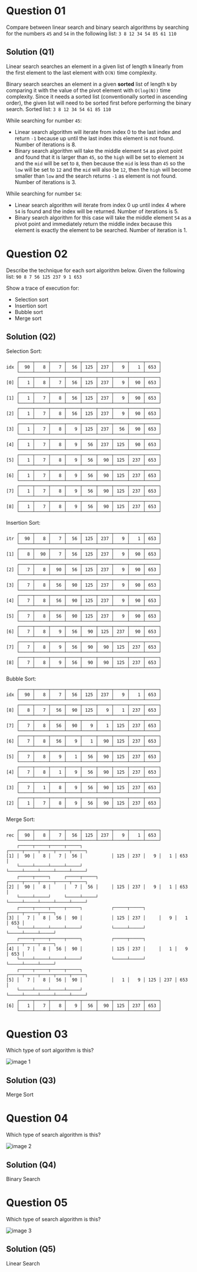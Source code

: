 # Question 01

Compare between linear search and binary search algorithms by searching for the numbers `45` and `54` in the following list: `3 8 12 34 54 85 61 110`

## Solution (Q1)

Linear search searches an element in a given list of length `N` linearly from the first element to the last element with `O(N)` time complexity. 

Binary search searches an element in a given **sorted** list of length `N` by comparing it with the value of the pivot element with `O(log(N))` time complexity. Since it needs a sorted list (conventionally sorted in ascending order), the given list will need to be sorted first before performing the binary search. Sorted list: `3 8 12 34 54 61 85 110`

While searching for number `45`:

* Linear search algorithm will iterate from index 0 to the last index and return `-1` because up until the last index this element is not found. Number of iterations is 8.
* Binary search algorithm will take the middle element `54` as pivot point and found that it is larger than `45`, so the `high` will be set to element `34` and the `mid` will be set to `8`, then because the `mid` is less than `45` so the `low` will be set to `12` and the `mid` will also be `12`, then the `high` will become smaller than `low` and the search returns `-1` as element is not found. Number of iterations is 3.

While searching for number `54`:

* Linear search algorithm will iterate from index 0 up until index 4 where `54` is found and the index will be returned. Number of iterations is 5.
* Binary search algorithm for this case will take the middle element `54` as a pivot point and immediately return the middle index because this element is exactly the element to be searched. Number of iteration is 1.

# Question 02

Describe the technique for each sort algorithm below. Given the following list: `90 8 7 56 125 237 9 1 653`

Show a trace of execution for:

* Selection sort
* Insertion sort
* Bubble sort
* Merge sort

## Solution (Q2)

Selection Sort:

```
    ┌─────┬─────┬─────┬─────┬─────┬─────┬─────┬─────┬─────┐
idx │  90 │   8 │   7 │  56 │ 125 │ 237 │   9 │   1 │ 653 │
    └─────┴─────┴─────┴─────┴─────┴─────┴─────┴─────┴─────┘
    ┌─────┬─────┬─────┬─────┬─────┬─────┬─────┬─────┬─────┐
[0] │   1 │   8 │   7 │  56 │ 125 │ 237 │   9 │  90 │ 653 │
    └─────┴─────┴─────┴─────┴─────┴─────┴─────┴─────┴─────┘
    ┌─────┬─────┬─────┬─────┬─────┬─────┬─────┬─────┬─────┐
[1] │   1 │   7 │   8 │  56 │ 125 │ 237 │   9 │  90 │ 653 │
    └─────┴─────┴─────┴─────┴─────┴─────┴─────┴─────┴─────┘
    ┌─────┬─────┬─────┬─────┬─────┬─────┬─────┬─────┬─────┐
[2] │   1 │   7 │   8 │  56 │ 125 │ 237 │   9 │  90 │ 653 │
    └─────┴─────┴─────┴─────┴─────┴─────┴─────┴─────┴─────┘
    ┌─────┬─────┬─────┬─────┬─────┬─────┬─────┬─────┬─────┐
[3] │   1 │   7 │   8 │   9 │ 125 │ 237 │  56 │  90 │ 653 │
    └─────┴─────┴─────┴─────┴─────┴─────┴─────┴─────┴─────┘
    ┌─────┬─────┬─────┬─────┬─────┬─────┬─────┬─────┬─────┐
[4] │   1 │   7 │   8 │   9 │  56 │ 237 │ 125 │  90 │ 653 │
    └─────┴─────┴─────┴─────┴─────┴─────┴─────┴─────┴─────┘
    ┌─────┬─────┬─────┬─────┬─────┬─────┬─────┬─────┬─────┐
[5] │   1 │   7 │   8 │   9 │  56 │  90 │ 125 │ 237 │ 653 │
    └─────┴─────┴─────┴─────┴─────┴─────┴─────┴─────┴─────┘
    ┌─────┬─────┬─────┬─────┬─────┬─────┬─────┬─────┬─────┐
[6] │   1 │   7 │   8 │   9 │  56 │  90 │ 125 │ 237 │ 653 │
    └─────┴─────┴─────┴─────┴─────┴─────┴─────┴─────┴─────┘
    ┌─────┬─────┬─────┬─────┬─────┬─────┬─────┬─────┬─────┐
[7] │   1 │   7 │   8 │   9 │  56 │  90 │ 125 │ 237 │ 653 │
    └─────┴─────┴─────┴─────┴─────┴─────┴─────┴─────┴─────┘
    ┌─────┬─────┬─────┬─────┬─────┬─────┬─────┬─────┬─────┐
[8] │   1 │   7 │   8 │   9 │  56 │  90 │ 125 │ 237 │ 653 │
    └─────┴─────┴─────┴─────┴─────┴─────┴─────┴─────┴─────┘
```

Insertion Sort:

```
    ┌─────┬─────┬─────┬─────┬─────┬─────┬─────┬─────┬─────┐
itr │  90 │   8 │   7 │  56 │ 125 │ 237 │   9 │   1 │ 653 │
    └─────┴─────┴─────┴─────┴─────┴─────┴─────┴─────┴─────┘
    ┌─────┬─────┬─────┬─────┬─────┬─────┬─────┬─────┬─────┐
[1] │   8 │  90 │   7 │  56 │ 125 │ 237 │   9 │  90 │ 653 │
    └─────┴─────┴─────┴─────┴─────┴─────┴─────┴─────┴─────┘
    ┌─────┬─────┬─────┬─────┬─────┬─────┬─────┬─────┬─────┐
[2] │   7 │   8 │  90 │  56 │ 125 │ 237 │   9 │  90 │ 653 │
    └─────┴─────┴─────┴─────┴─────┴─────┴─────┴─────┴─────┘
    ┌─────┬─────┬─────┬─────┬─────┬─────┬─────┬─────┬─────┐
[3] │   7 │   8 │  56 │  90 │ 125 │ 237 │   9 │  90 │ 653 │
    └─────┴─────┴─────┴─────┴─────┴─────┴─────┴─────┴─────┘
    ┌─────┬─────┬─────┬─────┬─────┬─────┬─────┬─────┬─────┐
[4] │   7 │   8 │  56 │  90 │ 125 │ 237 │   9 │  90 │ 653 │
    └─────┴─────┴─────┴─────┴─────┴─────┴─────┴─────┴─────┘
    ┌─────┬─────┬─────┬─────┬─────┬─────┬─────┬─────┬─────┐
[5] │   7 │   8 │  56 │  90 │ 125 │ 237 │   9 │  90 │ 653 │
    └─────┴─────┴─────┴─────┴─────┴─────┴─────┴─────┴─────┘
    ┌─────┬─────┬─────┬─────┬─────┬─────┬─────┬─────┬─────┐
[6] │   7 │   8 │   9 │  56 │  90 │ 125 │ 237 │  90 │ 653 │
    └─────┴─────┴─────┴─────┴─────┴─────┴─────┴─────┴─────┘
    ┌─────┬─────┬─────┬─────┬─────┬─────┬─────┬─────┬─────┐
[7] │   7 │   8 │   9 │  56 │  90 │  90 │ 125 │ 237 │ 653 │
    └─────┴─────┴─────┴─────┴─────┴─────┴─────┴─────┴─────┘
    ┌─────┬─────┬─────┬─────┬─────┬─────┬─────┬─────┬─────┐
[8] │   7 │   8 │   9 │  56 │  90 │  90 │ 125 │ 237 │ 653 │
    └─────┴─────┴─────┴─────┴─────┴─────┴─────┴─────┴─────┘
```

Bubble Sort:

```
    ┌─────┬─────┬─────┬─────┬─────┬─────┬─────┬─────┬─────┐
idx │  90 │   8 │   7 │  56 │ 125 │ 237 │   9 │   1 │ 653 │
    └─────┴─────┴─────┴─────┴─────┴─────┴─────┴─────┴─────┘
    ┌─────┬─────┬─────┬─────┬─────┬─────┬─────┬─────┬─────┐
[8] │   8 │   7 │  56 │  90 │ 125 │   9 │   1 │ 237 │ 653 │
    └─────┴─────┴─────┴─────┴─────┴─────┴─────┴─────┴─────┘
    ┌─────┬─────┬─────┬─────┬─────┬─────┬─────┬─────┬─────┐
[7] │   7 │   8 │  56 │  90 │   9 │   1 │ 125 │ 237 │ 653 │
    └─────┴─────┴─────┴─────┴─────┴─────┴─────┴─────┴─────┘
    ┌─────┬─────┬─────┬─────┬─────┬─────┬─────┬─────┬─────┐
[6] │   7 │   8 │  56 │   9 │   1 │  90 │ 125 │ 237 │ 653 │
    └─────┴─────┴─────┴─────┴─────┴─────┴─────┴─────┴─────┘
    ┌─────┬─────┬─────┬─────┬─────┬─────┬─────┬─────┬─────┐
[5] │   7 │   8 │   9 │   1 │  56 │  90 │ 125 │ 237 │ 653 │
    └─────┴─────┴─────┴─────┴─────┴─────┴─────┴─────┴─────┘
    ┌─────┬─────┬─────┬─────┬─────┬─────┬─────┬─────┬─────┐
[4] │   7 │   8 │   1 │   9 │  56 │  90 │ 125 │ 237 │ 653 │
    └─────┴─────┴─────┴─────┴─────┴─────┴─────┴─────┴─────┘
    ┌─────┬─────┬─────┬─────┬─────┬─────┬─────┬─────┬─────┐
[3] │   7 │   1 │   8 │   9 │  56 │  90 │ 125 │ 237 │ 653 │
    └─────┴─────┴─────┴─────┴─────┴─────┴─────┴─────┴─────┘
    ┌─────┬─────┬─────┬─────┬─────┬─────┬─────┬─────┬─────┐
[2] │   1 │   7 │   8 │   9 │  56 │  90 │ 125 │ 237 │ 653 │
    └─────┴─────┴─────┴─────┴─────┴─────┴─────┴─────┴─────┘
```

Merge Sort:

```
    ┌─────┬─────┬─────┬─────┬─────┬─────┬─────┬─────┬─────┐
rec │  90 │   8 │   7 │  56 │ 125 │ 237 │   9 │   1 │ 653 │
    └─────┴─────┴─────┴─────┴─────┴─────┴─────┴─────┴─────┘
    ┌─────┬─────┬─────┬─────┐           ┌─────┬─────┬─────┬─────┬─────┐
[1] │  90 │   8 │   7 │  56 │           │ 125 │ 237 │   9 │   1 │ 653 │
    └─────┴─────┴─────┴─────┘           └─────┴─────┴─────┴─────┴─────┘
    ┌─────┬─────┐     ┌─────┬─────┐     ┌─────┬─────┬─────┬─────┬─────┐
[2] │  90 │   8 │     │   7 │  56 │     │ 125 │ 237 │   9 │   1 │ 653 │
    └─────┴─────┘     └─────┴─────┘     └─────┴─────┴─────┴─────┴─────┘
    ┌─────┬─────┬─────┬─────┐           ┌─────┬─────┐     ┌─────┬─────┬─────┐
[3] │   7 │   8 │  56 │  90 │           │ 125 │ 237 │     │   9 │   1 │ 653 │
    └─────┴─────┴─────┴─────┘           └─────┴─────┘     └─────┴─────┴─────┘
    ┌─────┬─────┬─────┬─────┐           ┌─────┬─────┐     ┌─────┬─────┬─────┐
[4] │   7 │   8 │  56 │  90 │           │ 125 │ 237 │     │   1 │   9 │ 653 │
    └─────┴─────┴─────┴─────┘           └─────┴─────┘     └─────┴─────┴─────┘
    ┌─────┬─────┬─────┬─────┐           ┌─────┬─────┬─────┬─────┬─────┐
[5] │   7 │   8 │  56 │  90 │           │   1 │   9 │ 125 │ 237 │ 653 │
    └─────┴─────┴─────┴─────┘           └─────┴─────┴─────┴─────┴─────┘
    ┌─────┬─────┬─────┬─────┬─────┬─────┬─────┬─────┬─────┐
[6] │   1 │   7 │   8 │   9 │  56 │  90 │ 125 │ 237 │ 653 │
    └─────┴─────┴─────┴─────┴─────┴─────┴─────┴─────┴─────┘
```

# Question 03

Which type of sort algorithm is this?

![image 1](./src/image1.jpeg)

## Solution (Q3)

Merge Sort

# Question 04

Which type of search algorithm is this?

![image 2](./src/image2.jpeg)

## Solution (Q4)

Binary Search

# Question 05

Which type of search algorithm is this?

![image 3](./src/image3.jpeg)

## Solution (Q5)

Linear Search